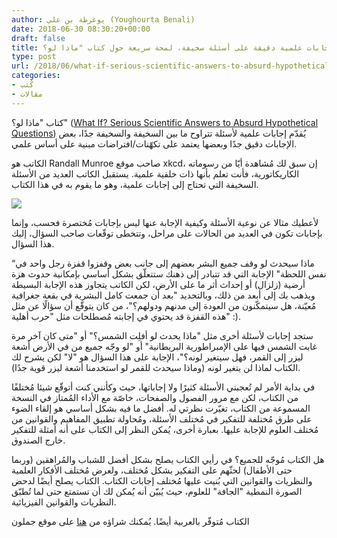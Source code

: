 ```yaml
---
author: يوغرطة بن علي (Youghourta Benali)
date: 2018-06-30 08:30:20+00:00
draft: false
title: إجابات علمية دقيقة على أسئلة سخيفة، لمحة سريعة حول كتاب "ماذا لو؟" What if
type: post
url: /2018/06/what-if-serious-scientific-answers-to-absurd-hypothetical-questions/
categories:
- كُتب
- مقالات
---
```


كتاب "ماذا لو؟" ([What If? Serious Scientific Answers to Absurd Hypothetical Questions](https://www.amazon.com/What-International-Scientific-Hypothetical-Questions/dp/0544456866)) يُقدّم إجابات علمية لأسئلة تتراوح ما بين السخيفة والسخيفة جدًا، بعض الإجابات دقيق جدًا وبعضها يعتمد على تكهّنات/افتراضات مبنية على أساس علمي.




الكاتب هو Randall Munroe صاحب موقع xkcd، إن سبق لك مُشاهدة أيّا من رسوماته الكاريكاتورية، فأنت تعلم بأنها ذات خلفية علمية. يستقبل الكاتب العديد من الأسئلة السخيفة التي تحتاج إلى إجابات علمية، وهو ما يقوم به في هذا الكتاب.




[![](http://www.it-scoop.com/wp-content/uploads/2018/06/what-if.jpg)
](http://www.it-scoop.com/2018/06/%d8%a5%d8%ac%d8%a7%d8%a8%d8%a7%d8%aa-%d8%b9%d9%84%d9%85%d9%8a%d8%a9-%d8%af%d9%82%d9%8a%d9%82%d8%a9-%d8%b9%d9%84%d9%89-%d8%a3%d8%b3%d8%a6%d9%84%d8%a9-%d8%b3%d8%ae%d9%8a%d9%81%d8%a9%d8%8c-%d9%84%d9%85/what-if/)




لأعطيك مثالا عن نوعية الأسئلة وكيفية الإجابة عنها ليس بإجابات مُختصرة فحسب، وإنما بإجابات تكون في العديد من الحالات على مراحل، وتتخطى توقّعات صاحب السؤال، إليك هذا السؤال.




“ماذا سيحدث لو وقف جميع البشر بعضهم إلى جانب بعض وقفزوا قفزة رجل واحد في نفس اللحظة" الإجابة التي قد تتبادر إلى ذهنك ستتعلّق بشكل أساسي بإمكانية حدوث هزة أرضية (زلزال) أو إحداث أثر ما على الأرض، لكن الكاتب يتجاوز هذه الإجابة البسيطة ويذهب بك إلى أبعد من ذلك، وبالتحديد "بعد أن جمعت كامل البشرية في بقعة جغرافية مُعيّنة، هل سيتمكّنون من العودة إلى مدنهم ودولهم؟"، من كان يتوقّع أن سؤالًا عن مثل هذه القفزة قد يحتوي في إجابته مُصطلحات مثل "حرب أهلية" :).




ستجد إجابات لأسئلة أخرى مثل "ماذا يحدث لو أفلِت الشمس؟" أو "متى كان آخر مرة غابت الشمس فيها على الإمبراطورية البريطانية" أو "لو وجّه جميع من في الأرض أشعة ليزر إلى القمر، فهل سيتغير لونه؟"، الإجابة على هذا السؤال هو "لا" لكن يشرح لك الكتاب لماذا لن يتغير لونه (وماذا سيحدث للقمر لو استخدمنا أشعة ليزر قوية جدًا).




في بداية الأمر لم تُعجبني الأسئلة كثيرًا ولا إجاباتها، حيث وكأنني كنت أتوقّع شيئا مُختلفًا من الكتاب، لكن مع مرور الفصول والصفحات، خاصّة مع الأداء المُمتاز في النسخة المسموعة من الكتاب، تغيّرت نظرتي له. أفضل ما فيه بشكل أساسي هو إلقاء الضوء على طرق مُختلفة للتفكير في مُختلف الأسئلة، ومُحاولة تطبيق المفاهيم والقوانين من مُختلف العلوم للإجابة عليها. بعبارة أخرى، يُمكن النظر إلى الكتاب على أنه أمثلة للتفكير خارج الصندوق.




هل الكتاب مُوجّه للجميع؟ في رأيي الكتاب يصلح بشكل أفضل للشباب والمُراهقين (وربما حتى الأطفال) لحثّهم على التفكير بشكل مُختلف، ولعرض مُختلف الأفكار العلمية والنظريات والقوانين التي بُنيت عليها مُختلف إجابات الكتاب. الكتاب يصلح أيضًا لدحض الصورة النمطية "الجافة" للعلوم، حيث يُبيّن أنه يُمكن لك أن تستمتع حتى لما تُطبّق النظريات والقوانين الفيزيائية.




الكتاب مُتوفّر بالعربية أيضًا. يُمكنك شراؤه من [هنا](http://jamalon.com/ar/1029891.html) على موقع جملون
